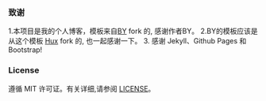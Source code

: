 ### 致谢
1.本项目是我的个人博客，模板来自[BY](https://github.com/qiubaiying/qiubaiying.github.io) fork 的, 感谢作者BY。
2.BY的模板应该是从这个模板 [Hux](https://github.com/Huxpro/huxpro.github.io) fork 的, 也一起感谢一下。
3. 感谢 Jekyll、Github Pages 和 Bootstrap!

### License
遵循 MIT 许可证。有关详细,请参阅 [LICENSE](https://github.com/klovien/klovien.github.io/blob/master/LICENSE)。
